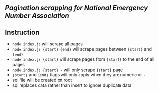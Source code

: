 
## _Pagination scrapping for National Emergency Number Association_


## Instruction

- `node index.js` will scrape all pages
- `node index.js {start} {end}` will scrape pages between `{start}` and `{end}`
- `node index.js {start}` will scrape pages from `{start}` to the end of all pages
- `node index.js {start} -` will only scrape `{start}` page
- `{start}` and `{end}` flags will only apply when they are numeric or `-`
- sql file will be created on root
- sql replaces data rather than insert to ignore duplicate data
